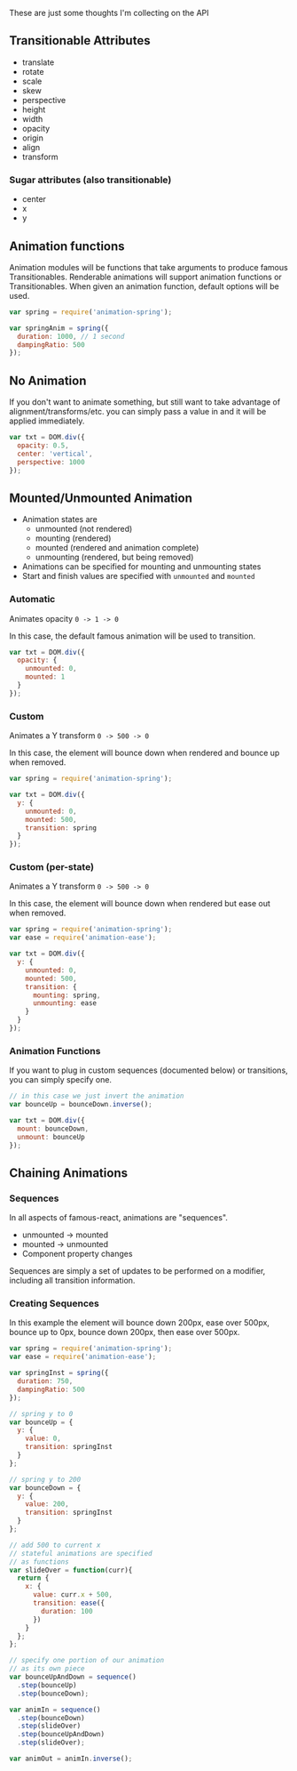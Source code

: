 These are just some thoughts I'm collecting on the API

## Transitionable Attributes

- translate
- rotate
- scale
- skew
- perspective
- height
- width
- opacity
- origin
- align
- transform

### Sugar attributes (also transitionable)

- center
- x
- y

## Animation functions

Animation modules will be functions that take arguments to produce famous Transitionables. Renderable animations will support animation functions or Transitionables. When given an animation function, default options will be used.

```js
var spring = require('animation-spring');

var springAnim = spring({
  duration: 1000, // 1 second
  dampingRatio: 500
});
```

## No Animation

If you don't want to animate something, but still want to take advantage of alignment/transforms/etc. you can simply pass a value in and it will be applied immediately.

```js
var txt = DOM.div({
  opacity: 0.5,
  center: 'vertical',
  perspective: 1000
});
```

## Mounted/Unmounted Animation

- Animation states are
  - unmounted (not rendered)
  - mounting (rendered)
  - mounted (rendered and animation complete)
  - unmounting (rendered, but being removed)
- Animations can be specified for mounting and unmounting states
- Start and finish values are specified with `unmounted` and `mounted`

### Automatic

Animates opacity `0 -> 1 -> 0`

In this case, the default famous animation will be used to transition.

```js
var txt = DOM.div({
  opacity: {
    unmounted: 0,
    mounted: 1
  }
});
```

### Custom

Animates a Y transform `0 -> 500 -> 0`

In this case, the element will bounce down when rendered and bounce up when removed.

```js
var spring = require('animation-spring');

var txt = DOM.div({
  y: {
    unmounted: 0,
    mounted: 500,
    transition: spring
  }
});
```

### Custom (per-state)

Animates a Y transform `0 -> 500 -> 0`

In this case, the element will bounce down when rendered but ease out when removed.

```js
var spring = require('animation-spring');
var ease = require('animation-ease');

var txt = DOM.div({
  y: {
    unmounted: 0,
    mounted: 500,
    transition: {
      mounting: spring,
      unmounting: ease
    }
  }
});
```

### Animation Functions

If you want to plug in custom sequences (documented below) or transitions, you can simply specify one.

```js
// in this case we just invert the animation
var bounceUp = bounceDown.inverse();

var txt = DOM.div({
  mount: bounceDown,
  unmount: bounceUp
});
```

## Chaining Animations

### Sequences

In all aspects of famous-react, animations are "sequences".

- unmounted -> mounted
- mounted -> unmounted
- Component property changes

Sequences are simply a set of updates to be performed on a modifier, including all transition information.

### Creating Sequences

In this example the element will bounce down 200px, ease over 500px, bounce up to 0px, bounce down 200px, then ease over 500px.

```js
var spring = require('animation-spring');
var ease = require('animation-ease');

var springInst = spring({
  duration: 750,
  dampingRatio: 500
});

// spring y to 0
var bounceUp = {
  y: {
    value: 0,
    transition: springInst
  }
};

// spring y to 200
var bounceDown = {
  y: {
    value: 200,
    transition: springInst
  }
};

// add 500 to current x
// stateful animations are specified
// as functions
var slideOver = function(curr){
  return {
    x: {
      value: curr.x + 500,
      transition: ease({
        duration: 100
      })
    }
  };
};

// specify one portion of our animation
// as its own piece
var bounceUpAndDown = sequence()
  .step(bounceUp)
  .step(bounceDown);

var animIn = sequence()
  .step(bounceDown)
  .step(slideOver)
  .step(bounceUpAndDown)
  .step(slideOver);

var animOut = animIn.inverse();
```

